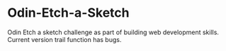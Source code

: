 # Odin-Etch-a-Sketch
Odin Etch a sketch challenge as part of building web development skills. Current version trail function has bugs.
